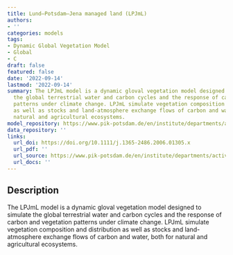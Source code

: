 ```yaml
---
title: Lund–Potsdam–Jena managed land (LPJmL)
authors:
- ''
categories: models
tags:
- Dynamic Global Vegetation Model
- Global
- C
draft: false
featured: false
date: '2022-09-14'
lastmod: '2022-09-14'
summary: The LPJmL model is a dynamic gloval vegetation model designed to simulate
  the global terrestrial water and carbon cycles and the response of carbon and vegetation
  patterns under climate change. LPJmL simulate vegetation composition and distribution
  as well as stocks and land-atmosphere exchange flows of carbon and water, both for
  natural and agricultural ecosystems.
model_repository: https://www.pik-potsdam.de/en/institute/departments/activities/biosphere-water-modelling/lpjml
data_repository: ''
links:
  url_doi: https://doi.org/10.1111/j.1365-2486.2006.01305.x
  url_pdf: ''
  url_source: https://www.pik-potsdam.de/en/institute/departments/activities/biosphere-water-modelling/lpjml
  url_docs: ''
---
```


## Description

The LPJmL model is a dynamic gloval vegetation model designed to simulate the global terrestrial water and carbon cycles and the response of carbon and vegetation patterns under climate change. LPJmL simulate vegetation composition and distribution as well as stocks and land-atmosphere exchange flows of carbon and water, both for natural and agricultural ecosystems.

